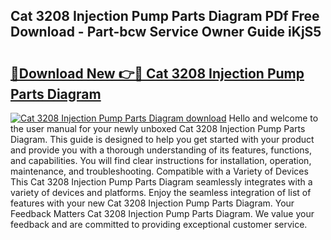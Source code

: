 ## Cat 3208 Injection Pump Parts Diagram PDf Free Download - Part-bcw Service Owner Guide iKjS5

# <h2><a href="http://dflz2r.blite.top/?on=Cat+3208+Injection+Pump+Parts+Diagram">🔗Download New 👉🔴 Cat 3208 Injection Pump Parts Diagram</a></h2>

[![Cat 3208 Injection Pump Parts Diagram download](https://i.imgur.com/lujVjoI.png)](http://dflz2r.blite.top/?on=Cat+3208+Injection+Pump+Parts+Diagram)
Hello and welcome to the user manual for your newly unboxed Cat 3208 Injection Pump Parts Diagram. This guide is designed to help you get started with your product and provide you with a thorough understanding of its features, functions, and capabilities. You will find clear instructions for installation, operation, maintenance, and troubleshooting. Compatible with a Variety of Devices This Cat 3208 Injection Pump Parts Diagram seamlessly integrates with a variety of devices and platforms. Enjoy the seamless integration of list of features with your new Cat 3208 Injection Pump Parts Diagram. Your Feedback Matters Cat 3208 Injection Pump Parts Diagram. We value your feedback and are committed to providing exceptional customer service.
